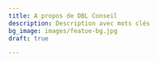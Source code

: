 ```yaml
---
title: A propos de DBL Conseil
description: Description avec mots clés
bg_image: images/featue-bg.jpg
draft: true

---
```

